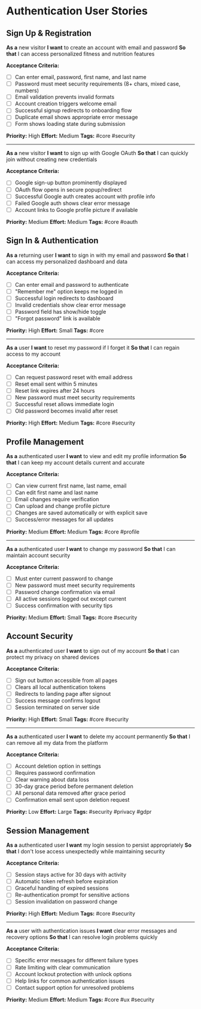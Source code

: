 
# Authentication User Stories

## Sign Up & Registration

**As a** new visitor
**I want** to create an account with email and password
**So that** I can access personalized fitness and nutrition features

**Acceptance Criteria:**
- [ ] Can enter email, password, first name, and last name
- [ ] Password must meet security requirements (8+ chars, mixed case, numbers)
- [ ] Email validation prevents invalid formats
- [ ] Account creation triggers welcome email
- [ ] Successful signup redirects to onboarding flow
- [ ] Duplicate email shows appropriate error message
- [ ] Form shows loading state during submission

**Priority:** High
**Effort:** Medium
**Tags:** #core #security

---

**As a** new visitor
**I want** to sign up with Google OAuth
**So that** I can quickly join without creating new credentials

**Acceptance Criteria:**
- [ ] Google sign-up button prominently displayed
- [ ] OAuth flow opens in secure popup/redirect
- [ ] Successful Google auth creates account with profile info
- [ ] Failed Google auth shows clear error message
- [ ] Account links to Google profile picture if available

**Priority:** Medium
**Effort:** Medium
**Tags:** #core #oauth

## Sign In & Authentication

**As a** returning user
**I want** to sign in with my email and password
**So that** I can access my personalized dashboard and data

**Acceptance Criteria:**
- [ ] Can enter email and password to authenticate
- [ ] "Remember me" option keeps me logged in
- [ ] Successful login redirects to dashboard
- [ ] Invalid credentials show clear error message
- [ ] Password field has show/hide toggle
- [ ] "Forgot password" link is available

**Priority:** High
**Effort:** Small
**Tags:** #core

---

**As a** user
**I want** to reset my password if I forget it
**So that** I can regain access to my account

**Acceptance Criteria:**
- [ ] Can request password reset with email address
- [ ] Reset email sent within 5 minutes
- [ ] Reset link expires after 24 hours
- [ ] New password must meet security requirements
- [ ] Successful reset allows immediate login
- [ ] Old password becomes invalid after reset

**Priority:** High
**Effort:** Medium
**Tags:** #core #security

## Profile Management

**As a** authenticated user
**I want** to view and edit my profile information
**So that** I can keep my account details current and accurate

**Acceptance Criteria:**
- [ ] Can view current first name, last name, email
- [ ] Can edit first name and last name
- [ ] Email changes require verification
- [ ] Can upload and change profile picture
- [ ] Changes are saved automatically or with explicit save
- [ ] Success/error messages for all updates

**Priority:** Medium
**Effort:** Medium
**Tags:** #core #profile

---

**As a** authenticated user
**I want** to change my password
**So that** I can maintain account security

**Acceptance Criteria:**
- [ ] Must enter current password to change
- [ ] New password must meet security requirements
- [ ] Password change confirmation via email
- [ ] All active sessions logged out except current
- [ ] Success confirmation with security tips

**Priority:** Medium
**Effort:** Small
**Tags:** #core #security

## Account Security

**As a** authenticated user
**I want** to sign out of my account
**So that** I can protect my privacy on shared devices

**Acceptance Criteria:**
- [ ] Sign out button accessible from all pages
- [ ] Clears all local authentication tokens
- [ ] Redirects to landing page after signout
- [ ] Success message confirms logout
- [ ] Session terminated on server side

**Priority:** High
**Effort:** Small
**Tags:** #core #security

---

**As a** authenticated user
**I want** to delete my account permanently
**So that** I can remove all my data from the platform

**Acceptance Criteria:**
- [ ] Account deletion option in settings
- [ ] Requires password confirmation
- [ ] Clear warning about data loss
- [ ] 30-day grace period before permanent deletion
- [ ] All personal data removed after grace period
- [ ] Confirmation email sent upon deletion request

**Priority:** Low
**Effort:** Large
**Tags:** #security #privacy #gdpr

## Session Management

**As a** authenticated user
**I want** my login session to persist appropriately
**So that** I don't lose access unexpectedly while maintaining security

**Acceptance Criteria:**
- [ ] Session stays active for 30 days with activity
- [ ] Automatic token refresh before expiration
- [ ] Graceful handling of expired sessions
- [ ] Re-authentication prompt for sensitive actions
- [ ] Session invalidation on password change

**Priority:** High
**Effort:** Medium
**Tags:** #core #security

---

**As a** user with authentication issues
**I want** clear error messages and recovery options
**So that** I can resolve login problems quickly

**Acceptance Criteria:**
- [ ] Specific error messages for different failure types
- [ ] Rate limiting with clear communication
- [ ] Account lockout protection with unlock options
- [ ] Help links for common authentication issues
- [ ] Contact support option for unresolved problems

**Priority:** Medium
**Effort:** Medium
**Tags:** #core #ux #security
